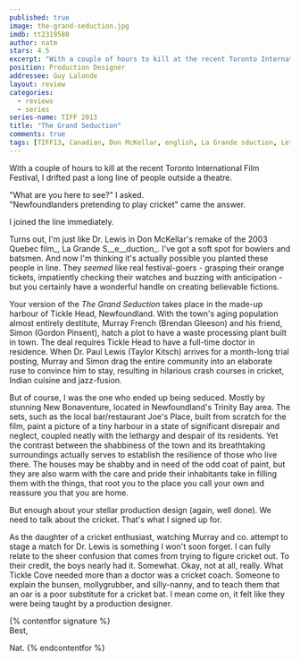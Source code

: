 ```yaml
---
published: true
image: the-grand-seduction.jpg
imdb: tt2319580
author: natm 
stars: 4.5
excerpt: "With a couple of hours to kill at the recent Toronto International Film Festival, I drifted past a long line of people outside a theatre."
position: Production Designer
addressee: Guy Lalonde
layout: review
categories:
  - reviews
  - series
series-name: TIFF 2013
title: "The Grand Seduction"
comments: true
tags: [TIFF13, Canadian, Don McKellar, english, La Grande sduction, Letters, Quebec, Remake, Taylor Kitch, the grand seduction, TIFF, Toronto International Film Festival]
---
```

With a couple of hours to kill at the recent Toronto International Film Festival, I drifted past a long line of people outside a theatre.

"What are you here to see?" I asked.  
"Newfoundlanders pretending to play cricket" came the answer.

I joined the line immediately.

Turns out, I'm just like Dr. Lewis in Don McKellar's remake of the 2003 Quebec film_, La Grande S__e__duction_. I've got a soft spot for bowlers and batsmen. And now I'm thinking it's actually possible you planted these people in line. They _seemed_ like real festival-goers - grasping their orange tickets, impatiently checking their watches and buzzing with anticipation - but you certainly have a wonderful handle on creating believable fictions.

Your version of the _The Grand Seduction_ takes place in the made-up harbour of Tickle Head, Newfoundland. With the town's aging population almost entirely destitute, Murray French (Brendan Gleeson) and his friend, Simon (Gordon Pinsent), hatch a plot to have a waste processing plant built in town. The deal requires Tickle Head to have a full-time doctor in residence. When Dr. Paul Lewis (Taylor Kitsch) arrives for a month-long trial posting, Murray and Simon drag the entire community into an elaborate ruse to convince him to stay, resulting in hilarious crash courses in cricket, Indian cuisine and jazz-fusion.

But of course, I was the one who ended up being seduced. Mostly by stunning New Bonaventure, located in Newfoundland's Trinity Bay area. The sets, such as the local bar/restaurant Joe's Place, built from scratch for the film, paint a picture of a tiny harbour in a state of significant disrepair and neglect, coupled neatly with the lethargy and despair of its residents. Yet the contrast between the shabbiness of the town and its breathtaking surroundings actually serves to establish the resilience of those who live there. The houses may be shabby and in need of the odd coat of paint, but they are also warm with the care and pride their inhabitants take in filling them with the things, that root you to the place you call your own and reassure you that you are home.

But enough about your stellar production design (again, well done). We need to talk about the cricket. That's what I signed up for.

As the daughter of a cricket enthusiast, watching Murray and co. attempt to stage a match for Dr. Lewis is something I won't soon forget. I can fully relate to the sheer confusion that comes from trying to figure cricket out. To their credit, the boys nearly had it. Somewhat. Okay, not at all, really. What Tickle Cove needed more than a doctor was a cricket coach. Someone to explain the bunsen, mollygrubber, and silly-nanny, and to teach them that an oar is a poor substitute for a cricket bat.  I mean come on, it felt like they were being taught by a production designer.

{% contentfor signature %}	Best,

Nat.
{% endcontentfor %}